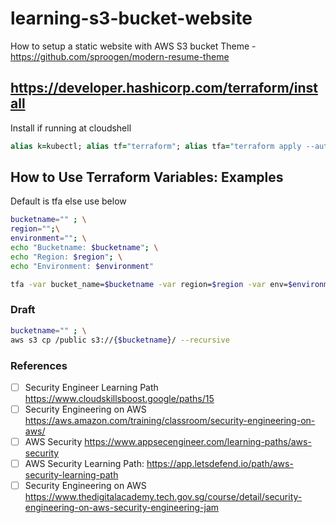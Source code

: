 # learning-s3-bucket-website
How to setup a static website with AWS S3 bucket
Theme - https://github.com/sproogen/modern-resume-theme
## https://developer.hashicorp.com/terraform/install
Install if running at cloudshell
```ruby
alias k=kubectl; alias tf="terraform"; alias tfa="terraform apply --auto-approve"; alias tfd="terraform destroy --auto-approve"; alias tfm="terraform init; terraform fmt; terraform validate; terraform plan"; sudo yum install -y yum-utils shadow-utils; sudo yum-config-manager --add-repo https://rpm.releases.hashicorp.com/AmazonLinux/hashicorp.repo; sudo yum -y install terraform; terraform init
```
## How to Use Terraform Variables: Examples
Default is tfa else use below
```bash
bucketname="" ; \
region="";\
environment=""; \
echo "Bucketname: $bucketname"; \
echo "Region: $region"; \
echo "Environment: $environment"
```
```bash
tfa -var bucket_name=$bucketname -var region=$region -var env=$environment
```
### Draft
```bash
bucketname="" ; \
aws s3 cp /public s3://{$bucketname}/ --recursive
```
### References
- [ ] Security Engineer Learning Path https://www.cloudskillsboost.google/paths/15
- [ ] Security Engineering on AWS https://aws.amazon.com/training/classroom/security-engineering-on-aws/
- [ ] AWS Security https://www.appsecengineer.com/learning-paths/aws-security
- [ ] AWS Security Learning Path: https://app.letsdefend.io/path/aws-security-learning-path
- [ ] Security Engineering on AWS https://www.thedigitalacademy.tech.gov.sg/course/detail/security-engineering-on-aws-security-engineering-jam
